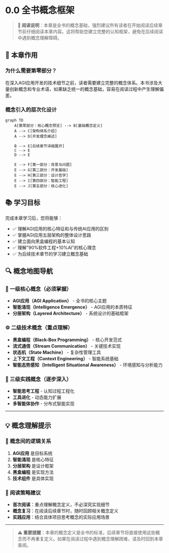 # 0.0 全书概念框架

> **📖 阅读说明**：本章是全书的概念基础，强烈建议所有读者在开始阅读后续章节前仔细阅读本章内容。这将帮助您建立完整的认知框架，避免在后续阅读中遇到概念理解障碍。

## 🎯 本章作用

### 为什么需要第零部分？
在深入AGI应用开发的技术细节之前，读者需要建立完整的概念体系。本书涉及大量创新概念和专业术语，如果缺乏统一的概念基础，容易在阅读过程中产生理解偏差。

### 概念引入的层次化设计
```mermaid
graph TD
    A[第零部分：核心概念预览] --> B[基础概念定义]
    A --> C[架构体系介绍]
    A --> D[开发理念阐述]
    
    B --> E[后续章节详细展开]
    C --> E
    D --> E
    
    E --> F[第一部分：背景与问题]
    E --> G[第二部分：开发基础]
    E --> H[第三部分：设计哲学]
    E --> I[第四部分：智能工程]
    E --> J[第五部分：核心进化]
```

## 📚 学习目标

完成本章学习后，您将能够：

- ✅ 理解AGI应用的核心特征和与传统AI应用的区别
- ✅ 掌握AGI应用五层架构的整体设计思路
- ✅ 建立面向黑盒编程的基本认知
- ✅ 理解"90%软件工程+10%AI"的核心理念
- ✅ 为后续技术章节的学习建立概念基础

## 🔍 概念地图导航

### 🌟 一级核心概念（必须掌握）
- **AGI应用（AGI Application）** - 全书的核心主题
- **智能涌现（Intelligence Emergence）** - AGI应用的本质特征
- **分层架构（Layered Architecture）** - 系统设计的基础框架

### ⚙️ 二级技术概念（重点理解）
- **黑盒编程（Black-Box Programming）** - 核心开发范式
- **流式通信（Stream Communication）** - 关键技术实现
- **状态机（State Machine）** - 复杂性管理工具
- **上下文工程（Context Engineering）** - 智能系统基础
- **智能态势感知（Intelligent Situational Awareness）** - 环境感知与分析能力

### 🎯 三级实践概念（逐步深入）
- **智能思考工程** - 认知过程工程化
- **工具进化** - 动态能力扩展
- **多智能体协作** - 分布式智能实现

---

## 💡 概念理解提示

### 🔗 概念间的逻辑关系
1. **AGI应用** 是目标系统
2. **智能涌现** 是核心特征
3. **分层架构** 是设计框架
4. **黑盒编程** 是实现方法
5. **技术组件** 是具体实现

### 📖 阅读策略建议
- **首次阅读**：重点理解概念定义，不必深究实现细节
- **概念复习**：在阅读后续章节时，随时回顾相关概念定义
- **实践应用**：结合具体项目思考概念的实际应用场景

---

> **⚠️ 重要提醒**：本章的概念定义是全书的标准，后续章节将直接使用这些概念而不再重复定义。如果在阅读过程中遇到概念理解困难，请及时回到本章查阅。
